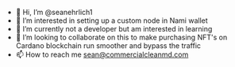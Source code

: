 - 👋 Hi, I’m @seanehrlich1
- 👀 I’m interested in setting up a custom node in Nami wallet
- 🌱 I’m currently not a developer but am interested in learning
- 💞️ I’m looking to collaborate on this to make purchasing NFT's on Cardano blockchain run smoother and bypass the traffic
- 📫 How to reach me sean@commercialcleanmd.com

<!---
seanehrlich1/seanehrlich1 is a ✨ special ✨ repository because its `README.md` (this file) appears on your GitHub profile.
You can click the Preview link to take a look at your changes.
--->
